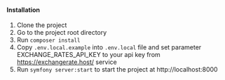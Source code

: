 #### Installation
1. Clone the project
2. Go to the project root directory
3. Run `composer install`
5. Copy `.env.local.example` into `.env.local` file and set parameter EXCHANGE_RATES_API_KEY to your api key from https://exchangerate.host/ service
6. Run `symfony server:start` to start the project at http://localhost:8000